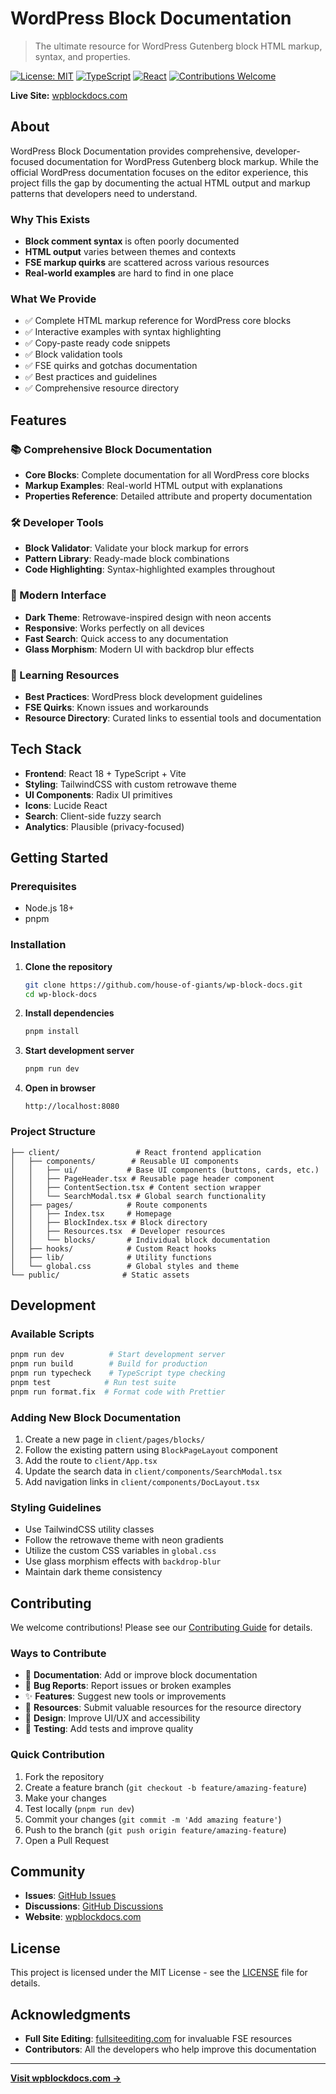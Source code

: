 # WordPress Block Documentation

> The ultimate resource for WordPress Gutenberg block HTML markup, syntax, and properties.

[![License: MIT](https://img.shields.io/badge/License-MIT-yellow.svg)](https://opensource.org/licenses/MIT)
[![TypeScript](https://img.shields.io/badge/TypeScript-Ready-blue.svg)](https://www.typescriptlang.org/)
[![React](https://img.shields.io/badge/React-18-blue.svg)](https://reactjs.org/)
[![Contributions Welcome](https://img.shields.io/badge/contributions-welcome-brightgreen.svg)](CONTRIBUTING.md)

**Live Site:** [wpblockdocs.com](https://wpblockdocs.com)

## About

WordPress Block Documentation provides comprehensive, developer-focused documentation for WordPress Gutenberg block markup. While the official WordPress documentation focuses on the editor experience, this project fills the gap by documenting the actual HTML output and markup patterns that developers need to understand.

### Why This Exists

- **Block comment syntax** is often poorly documented
- **HTML output** varies between themes and contexts
- **FSE markup quirks** are scattered across various resources
- **Real-world examples** are hard to find in one place

### What We Provide

- ✅ Complete HTML markup reference for WordPress core blocks
- ✅ Interactive examples with syntax highlighting
- ✅ Copy-paste ready code snippets
- ✅ Block validation tools
- ✅ FSE quirks and gotchas documentation
- ✅ Best practices and guidelines
- ✅ Comprehensive resource directory

## Features

### 📚 Comprehensive Block Documentation

- **Core Blocks**: Complete documentation for all WordPress core blocks
- **Markup Examples**: Real-world HTML output with explanations
- **Properties Reference**: Detailed attribute and property documentation

### 🛠 Developer Tools

- **Block Validator**: Validate your block markup for errors
- **Pattern Library**: Ready-made block combinations
- **Code Highlighting**: Syntax-highlighted examples throughout

### 🎨 Modern Interface

- **Dark Theme**: Retrowave-inspired design with neon accents
- **Responsive**: Works perfectly on all devices
- **Fast Search**: Quick access to any documentation
- **Glass Morphism**: Modern UI with backdrop blur effects

### 📖 Learning Resources

- **Best Practices**: WordPress block development guidelines
- **FSE Quirks**: Known issues and workarounds
- **Resource Directory**: Curated links to essential tools and documentation

## Tech Stack

- **Frontend**: React 18 + TypeScript + Vite
- **Styling**: TailwindCSS with custom retrowave theme
- **UI Components**: Radix UI primitives
- **Icons**: Lucide React
- **Search**: Client-side fuzzy search
- **Analytics**: Plausible (privacy-focused)

## Getting Started

### Prerequisites

- Node.js 18+
- pnpm

### Installation

1. **Clone the repository**

   ```bash
   git clone https://github.com/house-of-giants/wp-block-docs.git
   cd wp-block-docs
   ```

2. **Install dependencies**

   ```bash
   pnpm install
   ```

3. **Start development server**

   ```bash
   pnpm run dev
   ```

4. **Open in browser**
   ```
   http://localhost:8080
   ```

### Project Structure

```
├── client/                 # React frontend application
│   ├── components/        # Reusable UI components
│   │   ├── ui/           # Base UI components (buttons, cards, etc.)
│   │   ├── PageHeader.tsx # Reusable page header component
│   │   ├── ContentSection.tsx # Content section wrapper
│   │   └── SearchModal.tsx # Global search functionality
│   ├── pages/            # Route components
│   │   ├── Index.tsx     # Homepage
│   │   ├── BlockIndex.tsx # Block directory
│   │   ├── Resources.tsx  # Developer resources
│   │   └── blocks/       # Individual block documentation
│   ├── hooks/            # Custom React hooks
│   ├── lib/              # Utility functions
│   └── global.css        # Global styles and theme
└── public/              # Static assets
```

## Development

### Available Scripts

```bash
pnpm run dev          # Start development server
pnpm run build        # Build for production
pnpm run typecheck    # TypeScript type checking
pnpm test            # Run test suite
pnpm run format.fix  # Format code with Prettier
```

### Adding New Block Documentation

1. Create a new page in `client/pages/blocks/`
2. Follow the existing pattern using `BlockPageLayout` component
3. Add the route to `client/App.tsx`
4. Update the search data in `client/components/SearchModal.tsx`
5. Add navigation links in `client/components/DocLayout.tsx`

### Styling Guidelines

- Use TailwindCSS utility classes
- Follow the retrowave theme with neon gradients
- Utilize the custom CSS variables in `global.css`
- Use glass morphism effects with `backdrop-blur`
- Maintain dark theme consistency

## Contributing

We welcome contributions! Please see our [Contributing Guide](CONTRIBUTING.md) for details.

### Ways to Contribute

- 📝 **Documentation**: Add or improve block documentation
- 🐛 **Bug Reports**: Report issues or broken examples
- ✨ **Features**: Suggest new tools or improvements
- 🔗 **Resources**: Submit valuable resources for the resource directory
- 🎨 **Design**: Improve UI/UX and accessibility
- 🧪 **Testing**: Add tests and improve quality

### Quick Contribution

1. Fork the repository
2. Create a feature branch (`git checkout -b feature/amazing-feature`)
3. Make your changes
4. Test locally (`pnpm run dev`)
5. Commit your changes (`git commit -m 'Add amazing feature'`)
6. Push to the branch (`git push origin feature/amazing-feature`)
7. Open a Pull Request

## Community

- **Issues**: [GitHub Issues](https://github.com/house-of-giants/wp-block-docs/issues)
- **Discussions**: [GitHub Discussions](https://github.com/house-of-giants/wp-block-docs/discussions)
- **Website**: [wpblockdocs.com](https://wpblockdocs.com)

## License

This project is licensed under the MIT License - see the [LICENSE](LICENSE) file for details.

## Acknowledgments

- **Full Site Editing**: [fullsiteediting.com](https://fullsiteediting.com/) for invaluable FSE resources
- **Contributors**: All the developers who help improve this documentation

---

**[Visit wpblockdocs.com →](https://wpblockdocs.com)**
